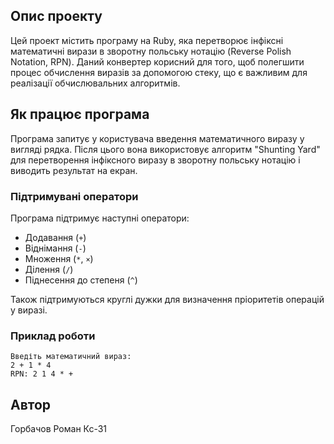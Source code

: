 ## Опис проекту

Цей проект містить програму на Ruby, яка перетворює інфіксні математичні вирази в зворотну польську нотацію (Reverse Polish Notation, RPN). Даний конвертер корисний для того, щоб полегшити процес обчислення виразів за допомогою стеку, що є важливим для реалізації обчислювальних алгоритмів.

## Як працює програма

Програма запитує у користувача введення математичного виразу у вигляді рядка. Після цього вона використовує алгоритм "Shunting Yard" для перетворення інфіксного виразу в зворотну польську нотацію і виводить результат на екран.

### Підтримувані оператори

Програма підтримує наступні оператори:

- Додавання (`+`)
- Віднімання (`-`)
- Множення (`*`, `×`)
- Ділення (`/`)
- Піднесення до степеня (`^`)

Також підтримуються круглі дужки для визначення пріоритетів операцій у виразі.

### Приклад роботи

```
Введіть математичний вираз:
2 + 1 * 4
RPN: 2 1 4 * +
```
## Автор

Горбачов Роман Кс-31